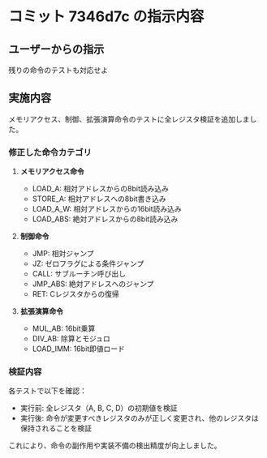 # コミット 7346d7c の指示内容

## ユーザーからの指示

残りの命令のテストも対応せよ

## 実施内容

メモリアクセス、制御、拡張演算命令のテストに全レジスタ検証を追加しました。

### 修正した命令カテゴリ

1. **メモリアクセス命令**
   - LOAD_A: 相対アドレスからの8bit読み込み
   - STORE_A: 相対アドレスへの8bit書き込み
   - LOAD_A_W: 相対アドレスからの16bit読み込み
   - LOAD_ABS: 絶対アドレスからの8bit読み込み

2. **制御命令**
   - JMP: 相対ジャンプ
   - JZ: ゼロフラグによる条件ジャンプ
   - CALL: サブルーチン呼び出し
   - JMP_ABS: 絶対アドレスへのジャンプ
   - RET: Cレジスタからの復帰

3. **拡張演算命令**
   - MUL_AB: 16bit乗算
   - DIV_AB: 除算とモジュロ
   - LOAD_IMM: 16bit即値ロード

### 検証内容

各テストで以下を確認：
- 実行前: 全レジスタ（A, B, C, D）の初期値を検証
- 実行後: 命令が変更すべきレジスタのみが正しく変更され、他のレジスタは保持されることを検証

これにより、命令の副作用や実装不備の検出精度が向上しました。